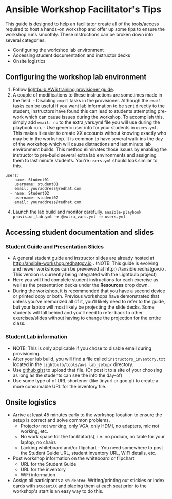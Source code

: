 Ansible Workshop Facilitator's Tips
=========================================

This guide is designed to help an facilitator create all of the tools/access required to host a hands-on workshop and offer up some tips to ensure the workshop runs smoothly.  These instructions can be broken down into several categories.

* Configuring the workshop lab environment
* Accessing student documentation and instructor decks
* Onsite logistics

## Configuring the workshop lab environment

   1. Follow [lightbulb AWS training provisioner guide](https://github.com/ansible/lightbulb/tree/master/tools/aws_lab_setup).
   2. A couple of modifications to these instructions are sometimes made in the field.
    - Disabling `email` tasks in the provisioner.  Although the `email` tasks can be useful if you want lab information to be sent directly to the student, instructors have found this can lead to students attempting pre-work which can cause issues during the workshop.  To accomplish this, simply add `email: no` to the extra_vars.yml file you will use during the playbook run.
    - Use generic user info for your students in `users.yml`.  This makes it easier to create XX accounts without knowing exactly who may be in the workshop.  It is common to have several walk-ins the day of the workshop which will cause distractions and last minute lab environment builds.  This method eliminates those issues by enabling the instructor to pre-build several extra lab environments and assigning them to last minute students.  You're `users.yml` should look similar to this.
   ```
   users:
     - name: Student01
       username: student01
       email: youraddress@redhat.com
     - name: Student02
       username: student02
       email: youraddress@redhat.com
   ```
   4. Launch the lab build and monitor carefully.
   `ansible-playbook provision_lab.yml -e @extra_vars.yml -e users.yml`

## Accessing student documentation and slides

   ### Student Guide and Presentation Slides
   * A general student guide and instructor slides are already hosted at http://ansible-workshop.redhatgov.io . (NOTE:  This guide is evolving and newer workshops can be previewed at http:) //ansible.redhatgov.io . This version is currently being integrated with the Lightbulb project)
   * Here you will find complete student instructions for each exercise as well as the presentation decks under the __Resources__ drop down.
   * During the workshop, it is recommended that you have a second device or printed copy or both.  Previous workshops have demonstrated that unless you've memorized all of it, you'll likely need to refer to the guide, but your laptop will most likely be projecting the slide decks.  Some students will fall behind and you'll need to refer back to other exercises/slides without having to change the projection for the entire class.

   ### Student Lab information
   * NOTE:  This is only applicable if you chose to disable email during provisioning.
   * After your lab build, you will find a file called `instructors_inventory.txt` located in the `lightbulb/tools/aws_lab_setup/` directory.  
   * Use [github gist](https://gist.github.com/) to upload that file. (Or post it to a site of your choosing as long as the students can see the info the day-of)
   * Use some type of of URL shortener (like tinyurl or goo.gl) to create a more consumable URL for the inventory file.

## Onsite logistics
   * Arrive at least 45 minutes early to the workshop location to ensure the setup is correct and solve common problems.
     - Projector not working, only VGA, only HDMI, no adapters, mic not working, etc.
     - No work space for the facilitator(s), i.e. no podium, no table for your laptop, no chairs
     - Lacking whiteboard and/or flipchart - You need somewhere to post the Student Guide URL, student inventory URL, WiFI details, etc.
   * Post workshop information on the whiteboard or flipchart
     - URL for the Student Guide
     - URL for the inventory
     - WiFi information
   * Assign all participants a `student##`.  Writing/printing out stickies or index cards with `studentXX` and placing them at each seat prior to the workshop's start is an easy way to do this.
